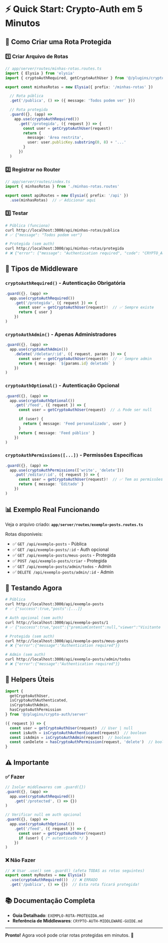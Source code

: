 # ⚡ Quick Start: Crypto-Auth em 5 Minutos

## 🎯 Como Criar uma Rota Protegida

### 1️⃣ Criar Arquivo de Rotas

```typescript
// app/server/routes/minhas-rotas.routes.ts
import { Elysia } from 'elysia'
import { cryptoAuthRequired, getCryptoAuthUser } from '@/plugins/crypto-auth/server'

export const minhasRotas = new Elysia({ prefix: '/minhas-rotas' })

  // Rota pública
  .get('/publica', () => ({ message: 'Todos podem ver' }))

  // Rota protegida
  .guard({}, (app) =>
    app.use(cryptoAuthRequired())
      .get('/protegida', ({ request }) => {
        const user = getCryptoAuthUser(request)!
        return {
          message: 'Área restrita',
          user: user.publicKey.substring(0, 8) + '...'
        }
      })
  )
```

### 2️⃣ Registrar no Router

```typescript
// app/server/routes/index.ts
import { minhasRotas } from './minhas-rotas.routes'

export const apiRoutes = new Elysia({ prefix: '/api' })
  .use(minhasRotas)  // ✅ Adicionar aqui
```

### 3️⃣ Testar

```bash
# Pública (funciona)
curl http://localhost:3000/api/minhas-rotas/publica
# ✅ {"message": "Todos podem ver"}

# Protegida (sem auth)
curl http://localhost:3000/api/minhas-rotas/protegida
# ❌ {"error": {"message": "Authentication required", "code": "CRYPTO_AUTH_REQUIRED", "statusCode": 401}}
```

## 🔐 Tipos de Middleware

### `cryptoAuthRequired()` - Autenticação Obrigatória
```typescript
.guard({}, (app) =>
  app.use(cryptoAuthRequired())
    .get('/protegida', ({ request }) => {
      const user = getCryptoAuthUser(request)!  // ✅ Sempre existe
      return { user }
    })
)
```

### `cryptoAuthAdmin()` - Apenas Administradores
```typescript
.guard({}, (app) =>
  app.use(cryptoAuthAdmin())
    .delete('/deletar/:id', ({ request, params }) => {
      const user = getCryptoAuthUser(request)!  // ✅ Sempre admin
      return { message: `${params.id} deletado` }
    })
)
```

### `cryptoAuthOptional()` - Autenticação Opcional
```typescript
.guard({}, (app) =>
  app.use(cryptoAuthOptional())
    .get('/feed', ({ request }) => {
      const user = getCryptoAuthUser(request)  // ⚠️ Pode ser null

      if (user) {
        return { message: 'Feed personalizado', user }
      }
      return { message: 'Feed público' }
    })
)
```

### `cryptoAuthPermissions([...])` - Permissões Específicas
```typescript
.guard({}, (app) =>
  app.use(cryptoAuthPermissions(['write', 'delete']))
    .put('/editar/:id', ({ request }) => {
      const user = getCryptoAuthUser(request)!  // ✅ Tem as permissões
      return { message: 'Editado' }
    })
)
```

## 📊 Exemplo Real Funcionando

Veja o arquivo criado: **`app/server/routes/exemplo-posts.routes.ts`**

Rotas disponíveis:
- ✅ `GET /api/exemplo-posts` - Pública
- ✅ `GET /api/exemplo-posts/:id` - Auth opcional
- ✅ `GET /api/exemplo-posts/meus-posts` - Protegida
- ✅ `POST /api/exemplo-posts/criar` - Protegida
- ✅ `GET /api/exemplo-posts/admin/todos` - Admin
- ✅ `DELETE /api/exemplo-posts/admin/:id` - Admin

## 🧪 Testando Agora

```bash
# Pública
curl http://localhost:3000/api/exemplo-posts
# ✅ {"success":true,"posts":[...]}

# Auth opcional (sem auth)
curl http://localhost:3000/api/exemplo-posts/1
# ✅ {"success":true,"post":{"premiumContent":null,"viewer":"Visitante anônimo"}}

# Protegida (sem auth)
curl http://localhost:3000/api/exemplo-posts/meus-posts
# ❌ {"error":{"message":"Authentication required"}}

# Admin (sem auth)
curl http://localhost:3000/api/exemplo-posts/admin/todos
# ❌ {"error":{"message":"Authentication required"}}
```

## 🔑 Helpers Úteis

```typescript
import {
  getCryptoAuthUser,
  isCryptoAuthAuthenticated,
  isCryptoAuthAdmin,
  hasCryptoAuthPermission
} from '@/plugins/crypto-auth/server'

({ request }) => {
  const user = getCryptoAuthUser(request)  // User | null
  const isAuth = isCryptoAuthAuthenticated(request)  // boolean
  const isAdmin = isCryptoAuthAdmin(request)  // boolean
  const canDelete = hasCryptoAuthPermission(request, 'delete')  // boolean
}
```

## ⚠️ Importante

### ✅ Fazer
```typescript
// Isolar middlewares com .guard({})
.guard({}, (app) =>
  app.use(cryptoAuthRequired())
    .get('/protected', () => {})
)

// Verificar null em auth opcional
.guard({}, (app) =>
  app.use(cryptoAuthOptional())
    .get('/feed', ({ request }) => {
      const user = getCryptoAuthUser(request)
      if (user) { /* autenticado */ }
    })
)
```

### ❌ Não Fazer
```typescript
// ❌ Usar .use() sem .guard() (afeta TODAS as rotas seguintes)
export const myRoutes = new Elysia()
  .use(cryptoAuthRequired())  // ❌ ERRADO
  .get('/publica', () => {})  // Esta rota ficará protegida!
```

## 📚 Documentação Completa

- **Guia Detalhado**: `EXEMPLO-ROTA-PROTEGIDA.md`
- **Referência de Middlewares**: `CRYPTO-AUTH-MIDDLEWARE-GUIDE.md`

---

**Pronto!** Agora você pode criar rotas protegidas em minutos. 🚀
